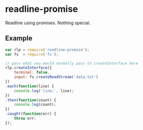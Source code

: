 

# readline-promise

Readline using promises. Nothing special.


## Example
```js
var rlp = require('readline-promise');
var fs  = require('fs');

// pass what you would normally pass to createInterface here
rlp.createInterface({
    terminal: false,
    input: fs.createReadStream('data.txt')
})
.each(function(line) {
    console.log('line:', line);
})
.then(function(count) {
    console.log(count);
})
.caught(function(err) {
    throw err;
});


```

